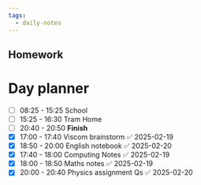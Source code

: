 ```yaml
---
tags:
  - daily-notes
---
```

## Homework 


# Day planner

- [ ] 08:25 - 15:25 School
- [ ] 15:25 - 16:30 Tram Home
- [ ] 20:40 - 20:50 **Finish**
- [x] 17:00 - 17:40 Viscom brainstorm ✅ 2025-02-19
- [x] 18:50 - 20:00 English notebook ✅ 2025-02-20
- [x] 17:40 - 18:00 Computing Notes ✅ 2025-02-19
- [x] 18:00 - 18:50 Maths notes ✅ 2025-02-19
- [x] 20:00 - 20:40 Physics assignment Qs ✅ 2025-02-20

